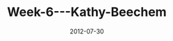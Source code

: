 ---
layout: music 
title: "Week-6---Kathy-Beechem"
series: "The Good Life"
date: 2012-07-30 
description: "We’re learning about how the good life comes when we take Jesus at his word."
audio: "http://www.crossroads.net/players/media/hq/goodlife_06.mp3"
audio-duration: "38:46"
src: "http://www.crossroads.net/players/media/mediumHz/GoodLife_190x110.jpg"
---
